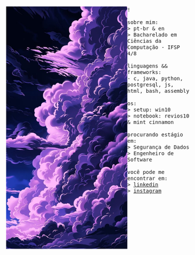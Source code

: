 <p float="left">
<img src="https://github.com/lzimtelli/lzimtelli/blob/main/imgsrc/3.jpg" width="330" align="left">
  <p float = "left">
  <samp>
    !
    <br>
    <br>
    sobre mim: <br>
    > pt-br & en <br>
    > Bacharelado em Ciências da Computação - IFSP 4/8 <br>
    <br>
    linguagens && frameworks:<br>
    - c, java, python, postgresql, js, html, bash, assembly <br>
    <br>
    os:<br>
    > setup: win10 <br>
    > notebook: revios10 & mint cinnamon <br>
    <br>
    procurando estágio em:<br>
    > Segurança de Dados <br>
    > Engenheiro de Software <br>
    <br>
    você pode me encontrar em: <br>
    > <a href="https://www.linkedin.com/in/martelli-leo"> linkedin </a> <br>
    > <a href="https://www.instagram.com/leomartelli_/"> instagram </a> <br>
  </samp>
  </p>
</p>
